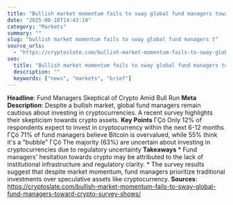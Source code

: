 ```yaml
---
title: "Bullish market momentum fails to sway global fund managers toward crypto, survey shows"
date: "2025-08-18T14:43:19"
category: "Markets"
summary: ""
slug: "bullish market momentum fails to sway global fund managers t"
source_urls:
  - "https://cryptoslate.com/bullish-market-momentum-fails-to-sway-global-fund-managers-toward-crypto-survey-shows/"
seo:
  title: "Bullish market momentum fails to sway global fund managers toward crypto, survey shows | Hash n Hedge"
  description: ""
  keywords: ["news", "markets", "brief"]
---
```

**Headline**: Fund Managers Skeptical of Crypto Amid Bull Run  **Meta Description**: Despite a bullish market, global fund managers remain cautious about investing in cryptocurrencies. A recent survey highlights their skepticism towards crypto assets.  **Key Points**  ΓÇó Only 12% of respondents expect to invest in cryptocurrency within the next 6-12 months ΓÇó 71% of fund managers believe Bitcoin is overvalued, while 55% think it's a "bubble" ΓÇó The majority (63%) are uncertain about investing in cryptocurrencies due to regulatory uncertainty  **Takeaways**  * Fund managers' hesitation towards crypto may be attributed to the lack of institutional infrastructure and regulatory clarity. * The survey results suggest that despite market momentum, fund managers prioritize traditional investments over speculative assets like cryptocurrency.  **Sources**:  https://cryptoslate.com/bullish-market-momentum-fails-to-sway-global-fund-managers-toward-crypto-survey-shows/ 
